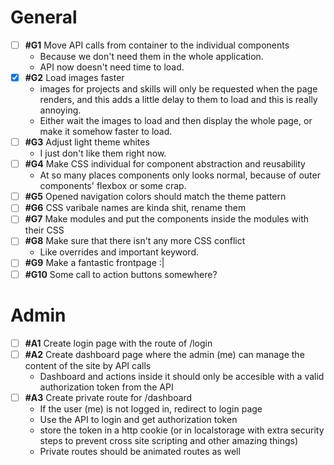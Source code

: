 # General

-   [ ] **#G1** Move API calls from container to the individual components
    -   Because we don't need them in the whole application.
    -   API now doesn't need time to load.
-   [x] **#G2** Load images faster
    -   images for projects and skills will only be requested when the page renders, and this adds a little delay to them to load and this is really annoying.
    -   Either wait the images to load and then display the whole page, or make it somehow faster to load.
-   [ ] **#G3** Adjust light theme whites
    -   I just don't like them right now.
-   [ ] **#G4** Make CSS individual for component abstraction and reusability
    -   At so many places components only looks normal, because of outer components' flexbox or some crap.
-   [ ] **#G5** Opened navigation colors should match the theme pattern
-   [ ] **#G6** CSS varibale names are kinda shit, rename them
-   [ ] **#G7** Make modules and put the components inside the modules with their CSS
-   [ ] **#G8** Make sure that there isn't any more CSS conflict
    -   Like overrides and important keyword.
-   [ ] **#G9** Make a fantastic frontpage :|
-   [ ] **#G10** Some call to action buttons somewhere?

# Admin

-   [ ] **#A1** Create login page with the route of /login
-   [ ] **#A2** Create dashboard page where the admin (me) can manage the content of the site by API calls
    -   Dashboard and actions inside it should only be accesible with a valid authorization token from the API
-   [ ] **#A3** Create private route for /dashboard
    -   If the user (me) is not logged in, redirect to login page
    -   Use the API to login and get authorization token
    -   store the token in a http cookie (or in localstorage with extra security steps to prevent cross site scripting and other amazing things)
    -   Private routes should be animated routes as well
